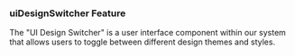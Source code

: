 ### uiDesignSwitcher Feature

The "UI Design Switcher" is a user interface component within our system that allows users to toggle between different design themes and styles.
